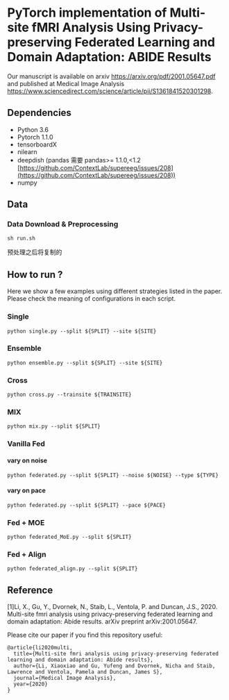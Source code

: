 # PyTorch implementation of Multi-site fMRI Analysis Using Privacy-preserving Federated Learning and Domain Adaptation: ABIDE Results
Our manuscript is available on arxiv https://arxiv.org/pdf/2001.05647.pdf and published at Medical Image Analysis https://www.sciencedirect.com/science/article/pii/S1361841520301298.

## Dependencies
- Python 3.6
- Pytorch 1.1.0
- tensorboardX
- nilearn
- deepdish (pandas 需要 pandas>= 1.1.0,<1.2 [https://github.com/ContextLab/supereeg/issues/208](https://github.com/ContextLab/supereeg/issues/208))
- numpy

## Data
### Data Download & Preprocessing
```shell
sh run.sh
```

预处理之后将复制的
## How to run ?
Here we show a few examples using different strategies listed in the paper. Please check the meaning of configurations in each script.
### Single 
```
python single.py --split ${SPLIT} --site ${SITE}
```
### Ensemble
```
python ensemble.py --split ${SPLIT} --site ${SITE}
```
### Cross
```
python cross.py --trainsite ${TRAINSITE}
```
### MIX
```
python mix.py --split ${SPLIT}
```
### Vanilla Fed
#### vary on noise
```
python federated.py --split ${SPLIT} --noise ${NOISE} --type ${TYPE}
```
#### vary on pace
```
python federated.py --split ${SPLIT} --pace ${PACE}
```
### Fed + MOE
```
python federated_MoE.py --split ${SPLIT}
```
### Fed + Align
```
python federated_align.py --split ${SPLIT}
```

## Reference
[1]Li, X., Gu, Y., Dvornek, N., Staib, L., Ventola, P. and Duncan, J.S., 2020. Multi-site fmri analysis using privacy-preserving federated learning and domain adaptation: Abide results. arXiv preprint arXiv:2001.05647.

Please cite our paper if you find this repository useful:
```
@article{li2020multi,
  title={Multi-site fmri analysis using privacy-preserving federated learning and domain adaptation: Abide results},
  author={Li, Xiaoxiao and Gu, Yufeng and Dvornek, Nicha and Staib, Lawrence and Ventola, Pamela and Duncan, James S},
  journal={Medical Image Analysis},
  year={2020}
}
```




